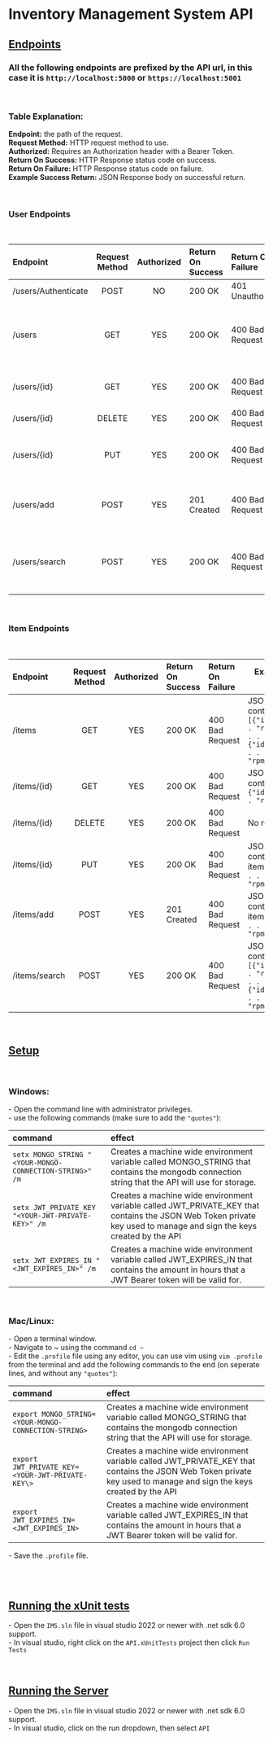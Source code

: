 # Inventory Management System API

## <u>Endpoints</u>

### All the following endpoints are prefixed by the API url, in this case it is `http://localhost:5000` or `https://localhost:5001`

<br/>

### **Table Explanation:**

**Endpoint:** the path of the request.<br/>
**Request Method:** HTTP request method to use.<br/>
**Authorized:** Requires an Authorization header with a Bearer Token.<br/>
**Return On Success:** HTTP Response status code on success. <br/>
**Return On Failure:** HTTP Response status code on failure. <br/>
**Example Success Return:** JSON Response body on successful return. <br/>

<br/>

### User Endpoints

<br/>

| Endpoint            | Request Method | Authorized | Return On Success | Return On Failure | Example Success Return                                                                                                          |
| :------------------ | :------------: | :--------: | :---------------- | :---------------- | ------------------------------------------------------------------------------------------------------------------------------- |
| /users/Authenticate |      POST      |     NO     | 200 OK            | 401 Unauthorized  | JSON containing token: `{"token":"someToken"} `                                                                                 |
| /users              |      GET       |    YES     | 200 OK            | 400 Bad Request   | JSON array containing users: `[{"id":"someId", . . . "salt":"someSalt"}, . . . {"id":"AnotherId", . . . "salt":"AnotherSalt"}]` |
| /users/{id}         |      GET       |    YES     | 200 OK            | 400 Bad Request   | JSON Object containing user: `{"id":"someId", . . . "salt":"someSalt"}`                                                         |
| /users/{id}         |     DELETE     |    YES     | 200 OK            | 400 Bad Request   | No return body                                                                                                                  |
| /users/{id}         |      PUT       |    YES     | 200 OK            | 400 Bad Request   | JSON Object containing updated user: `{"id":"someId", . . . "salt":"someSalt"}`                                                 |
| /users/add          |      POST      |    YES     | 201 Created       | 400 Bad Request   | JSON Object containing inserted user: `{"id":"someId", . . . "salt":"someSalt"}`                                                |
| /users/search       |      POST      |    YES     | 200 OK            | 400 Bad Request   | JSON array containing users: `[{"id":"someId", . . . "salt":"someSalt"}, . . . {"id":"AnotherId", . . . "salt":"AnotherSalt"}]` |

<br/>

### Item Endpoints

<br/>

| Endpoint      | Request Method | Authorized | Return On Success | Return On Failure | Example Success Return                                                                                                     |
| :------------ | :------------: | :--------: | :---------------- | :---------------- | -------------------------------------------------------------------------------------------------------------------------- |
| /items        |      GET       |    YES     | 200 OK            | 400 Bad Request   | JSON array containing item: `[{"id":"someId", . . . "rpm":"someRPM"}, . . . {"id":"AnotherId", . . . "rpm":"AnotherRPM"}]` |
| /items/{id}   |      GET       |    YES     | 200 OK            | 400 Bad Request   | JSON Object containing item: `{"id":"someId", . . . "rpm":"someRPM"}`                                                      |
| /items/{id}   |     DELETE     |    YES     | 200 OK            | 400 Bad Request   | No return body                                                                                                             |
| /items/{id}   |      PUT       |    YES     | 200 OK            | 400 Bad Request   | JSON Object containing updated item: `{"id":"someId", . . . "rpm":"someRPM"}`                                              |
| /items/add    |      POST      |    YES     | 201 Created       | 400 Bad Request   | JSON Object containing inserted item: `{"id":"someId", . . . "rpm":"someRPM"}`                                             |
| /items/search |      POST      |    YES     | 200 OK            | 400 Bad Request   | JSON array containing item: `[{"id":"someId", . . . "rpm":"someRPM"}, . . . {"id":"AnotherId", . . . "rpm":"AnotherRPM"}]` |

<br/>

## <u>Setup</u>

<br/>

### **Windows:**

\- Open the command line with administrator privileges.<br/>
\- use the following commands (make sure to add the `"quotes"`): <br/>

| command                                                 | effect                                                                                                                                                              |
| :------------------------------------------------------ | :------------------------------------------------------------------------------------------------------------------------------------------------------------------ |
| `setx MONGO_STRING "<YOUR-MONGO-CONNECTION-STRING>" /m` | Creates a machine wide environment variable called MONGO_STRING that contains the mongodb connection string that the API will use for storage.                      |
| `setx JWT_PRIVATE_KEY "<YOUR-JWT-PRIVATE-KEY>" /m`      | Creates a machine wide environment variable called JWT_PRIVATE_KEY that contains the JSON Web Token private key used to manage and sign the keys created by the API |
| `setx JWT_EXPIRES_IN "<JWT_EXPIRES_IN>" /m`             | Creates a machine wide environment variable called JWT_EXPIRES_IN that contains the amount in hours that a JWT Bearer token will be valid for.                      |

<br/>

### **Mac/Linux:**

\- Open a terminal window.<br/>
\- Navigate to ~ using the command `cd ~`<br/>
\- Edit the `.profile` file using any editor, you can use vim using `vim .profile` from the terminal and add the following commands to the end (on seperate lines, and without any `"quotes"`):<br/>

| command                                              | effect                                                                                                                                                              |
| :--------------------------------------------------- | :------------------------------------------------------------------------------------------------------------------------------------------------------------------ |
| `export MONGO_STRING=<YOUR-MONGO-CONNECTION-STRING>` | Creates a machine wide environment variable called MONGO_STRING that contains the mongodb connection string that the API will use for storage.                      |
| `export JWT_PRIVATE_KEY=<YOUR-JWT-PRIVATE-KEY\>`     | Creates a machine wide environment variable called JWT_PRIVATE_KEY that contains the JSON Web Token private key used to manage and sign the keys created by the API |
| `export JWT_EXPIRES_IN=<JWT_EXPIRES_IN>`             | Creates a machine wide environment variable called JWT_EXPIRES_IN that contains the amount in hours that a JWT Bearer token will be valid for.                      |

\- Save the `.profile` file.

<br/>
<br/>

## <u>Running the xUnit tests</u>

\- Open the `IMS.sln` file in visual studio 2022 or newer with .net sdk 6.0 support. <br/>
\- In visual studio, right click on the `API.xUnitTests` project then click `Run Tests`

<br/>

## <u>Running the Server</u>

\- Open the `IMS.sln` file in visual studio 2022 or newer with .net sdk 6.0 support. <br/>
\- In visual studio, click on the run dropdown, then select `API`
